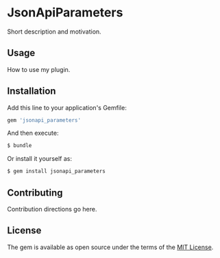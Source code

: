 # JsonApiParameters
Short description and motivation.

## Usage
How to use my plugin.

## Installation
Add this line to your application's Gemfile:

```ruby
gem 'jsonapi_parameters'
```

And then execute:
```bash
$ bundle
```

Or install it yourself as:
```bash
$ gem install jsonapi_parameters
```

## Contributing
Contribution directions go here.

## License
The gem is available as open source under the terms of the [MIT License](https://opensource.org/licenses/MIT).
